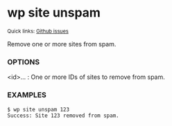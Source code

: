 # wp site unspam

<small>Quick links: <a href="https://github.com/issues?q=is%3Aopen+label%3Acommand%3Asite-unspam+sort%3Aupdated-desc+org%3Awp-cli">Github issues</a></small>

Remove one or more sites from spam.

### OPTIONS

&lt;id&gt;...
: One or more IDs of sites to remove from spam.

### EXAMPLES

    $ wp site unspam 123
    Success: Site 123 removed from spam.


